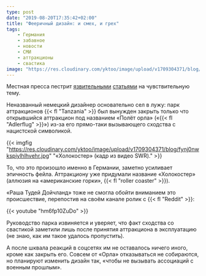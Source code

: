 ```yaml
---
type: post
date: "2019-08-20T17:35:42+02:00"
title: "Фееричный дизайн: и смех, и грех"
tags:
    - Германия
    - забавное
    - новости
    - СМИ
    - аттракционы
    - свастика
image: "https://res.cloudinary.com/yktoo/image/upload/v1709304371/blog/fynj0nwkspiylhlhvehr.jpg"
---
```


Местная пресса пестрит [язвительными](https://www.nu.nl/275577/video/duits-pretpark-sluit-attractie-na-kritiek-op-hakenkruisvorm.html) [статьями](https://www.ad.nl/buitenland/duits-pretpark-sluit-holocoaster-draaiende-hakenkruizen-vallen-niet-in-de-smaak~a6c61dcc9/) на чувствительную тему.

Неназванный немецкий дизайнер основательно сел в лужу: парк аттракционов {{< fl "Tanzania" >}} был вынужден закрыть только что открывшийся аттракцион под названием «Полёт орла» («{{< fl "Adlerflug" >}}») из-за его прямо-таки вызывающего сходства с нацистской символикой.

<!--more-->

{{< imgfig "https://res.cloudinary.com/yktoo/image/upload/v1709304371/blog/fynj0nwkspiylhlhvehr.jpg" "«Холокостер» (кадр из видео SWR)." >}}

То, что это произошло именно в Германии, заметно усиливает эпичность фейла. Аттракциону уже придумали название «Холокостер» (аллюзия на «американские горки», {{< fl "roller coaster" >}}).

«Раша Тудей Дойчланд» тоже не смогла обойти вниманием это происшествие, перепостив на своём канале ролик с {{< fl "Reddit" >}}:

{{< youtube "hm6fp10ZuDo" >}}

Руководство парка извиняется и уверяет, что факт сходства со свастикой заметили лишь после принятия аттракциона в эксплуатацию (не знаю, как им такое удалось пропустить).

А после шквала реакций в соцсетях им не оставалось ничего иного, кроме как закрыть его. Совсем от «Орла» отказываться не собираются, но планируют изменить дизайн так, «чтобы не вызывать ассоциаций с военным прошлым».
